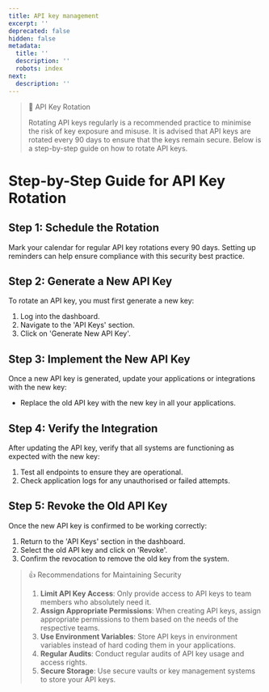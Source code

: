 ```yaml
---
title: API key management
excerpt: ''
deprecated: false
hidden: false
metadata:
  title: ''
  description: ''
  robots: index
next:
  description: ''
---
```

> 📘 API Key Rotation
>
> Rotating API keys regularly is a recommended practice to minimise the risk of key exposure and misuse. It is advised that API keys are rotated every 90 days to ensure that the keys remain secure. Below is a step-by-step guide on how to rotate API keys.

# Step-by-Step Guide for API Key Rotation

## Step 1: Schedule the Rotation

Mark your calendar for regular API key rotations every 90 days. Setting up reminders can help ensure compliance with this security best practice.

## Step 2: Generate a New API Key

To rotate an API key, you must first generate a new key:

1. Log into the dashboard.
2. Navigate to the 'API Keys' section.
3. Click on 'Generate New API Key'.

## Step 3: Implement the New API Key

Once a new API key is generated, update your applications or integrations with the new key:

* Replace the old API key with the new key in all your applications.

## Step 4: Verify the Integration

After updating the API key, verify that all systems are functioning as expected with the new key:

1. Test all endpoints to ensure they are operational.
2. Check application logs for any unauthorised or failed attempts.

## Step 5: Revoke the Old API Key

Once the new API key is confirmed to be working correctly:

1. Return to the 'API Keys' section in the dashboard.
2. Select the old API key and click on 'Revoke'.
3. Confirm the revocation to remove the old key from the system.

> 👍 Recommendations for Maintaining Security
>
> 1. **Limit API Key Access**: Only provide access to API keys to team members who absolutely need it.
> 2. **Assign Appropriate Permissions**: When creating API keys, assign appropriate permissions to them based on the needs of the respective teams.
> 3. **Use Environment Variables**: Store API keys in environment variables instead of hard coding them in your applications.
> 4. **Regular Audits**: Conduct regular audits of API key usage and access rights.
> 5. **Secure Storage**: Use secure vaults or key management systems to store your API keys.
